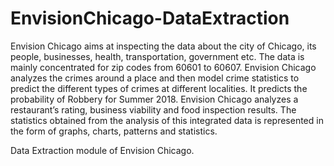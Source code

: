 # EnvisionChicago-DataExtraction
Envision Chicago aims at inspecting the data about the city of Chicago, its people, businesses, health, transportation, government etc. The data is mainly concentrated for zip codes from 60601 to 60607. Envision Chicago analyzes the crimes around a place and then model crime statistics to predict the different types of crimes at different localities. It predicts the probability of Robbery for Summer 2018. Envision Chicago analyzes a restaurant’s rating, business viability and food inspection results. The statistics obtained from the analysis of this integrated data is represented in the form of graphs, charts, patterns and statistics.

Data Extraction module of Envision Chicago.
